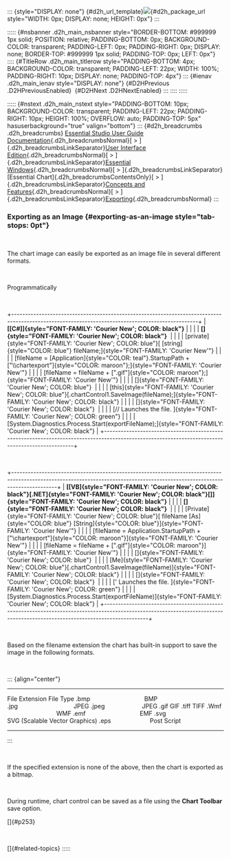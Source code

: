 ::: {style="DISPLAY: none"}
[](ms-xhelp:///?Id=d2h_url_template){#d2h_url_template}![](!package_url!){#d2h_package_url style="WIDTH: 0px; DISPLAY: none; HEIGHT: 0px"}
:::

::::: {#nsbanner .d2h_main_nsbanner style="BORDER-BOTTOM: #999999 1px solid; POSITION: relative; PADDING-BOTTOM: 0px; BACKGROUND-COLOR: transparent; PADDING-LEFT: 0px; PADDING-RIGHT: 0px; DISPLAY: none; BORDER-TOP: #999999 1px solid; PADDING-TOP: 0px; LEFT: 0px"}
:::: {#TitleRow .d2h_main_titlerow style="PADDING-BOTTOM: 4px; BACKGROUND-COLOR: transparent; PADDING-LEFT: 22px; WIDTH: 100%; PADDING-RIGHT: 10px; DISPLAY: none; PADDING-TOP: 4px"}
::: {#ienav .d2h_main_ienav style="DISPLAY: none"}
[](ms-xhelp:///?Id=586ac123-522d-4a6d-988b-b5f39b5b3a36){#D2HPrevious .D2HPreviousEnabled}  [](ms-xhelp:///?Id=1c22fe32-b693-4244-8c8f-ada3b55f06d2){#D2HNext .D2HNextEnabled}
:::
::::
:::::

::::: {#nstext .d2h_main_nstext style="PADDING-BOTTOM: 10px; BACKGROUND-COLOR: transparent; PADDING-LEFT: 22px; PADDING-RIGHT: 10px; HEIGHT: 100%; OVERFLOW: auto; PADDING-TOP: 5px" hasuserbackground="true" valign="bottom"}
::: {#d2h_breadcrumbs .d2h_breadcrumbs}
[Essential Studio User Guide Documentation](ms-xhelp:///?Id=12457748-09e3-4d74-a240-8e049cedf030){.d2h_breadcrumbsNormal}[ \> ]{.d2h_breadcrumbsLinkSeparator}[User Interface Edition](ms-xhelp:///?Id=c29296b7-531c-413b-a0ec-488ca1f7f669){.d2h_breadcrumbsNormal}[ \> ]{.d2h_breadcrumbsLinkSeparator}[Essential Windows](ms-xhelp:///?Id=e60759d8-47a4-4570-9d7a-16a68d63f2ea){.d2h_breadcrumbsNormal}[ \> ]{.d2h_breadcrumbsLinkSeparator}[Essential Chart]{.d2h_breadcrumbsContentsOnly}[ \> ]{.d2h_breadcrumbsLinkSeparator}[Concepts and Features](ms-xhelp:///?Id=71321e9c-336c-4c1c-a127-be9f135ad4bb){.d2h_breadcrumbsNormal}[ \> ]{.d2h_breadcrumbsLinkSeparator}[Exporting](ms-xhelp:///?Id=586ac123-522d-4a6d-988b-b5f39b5b3a36){.d2h_breadcrumbsNormal}
:::

### Exporting as an Image {#exporting-as-an-image style="tab-stops: 0pt"}

 

The chart image can easily be exported as an image file in several different formats.

 

Programmatically

 

+-------------------------------------------------------------------------------------------------------------------------------------------------+
| **[\[C#\]]{style="FONT-FAMILY: 'Courier New'; COLOR: black"}**                                                                                  |
|                                                                                                                                                 |
| **[]{style="FONT-FAMILY: 'Courier New'; COLOR: black"}**                                                                                        |
|                                                                                                                                                 |
| [private]{style="FONT-FAMILY: 'Courier New'; COLOR: blue"}[ [string]{style="COLOR: blue"} fileName;]{style="FONT-FAMILY: 'Courier New'"}        |
|                                                                                                                                                 |
| [fileName = [Application]{style="COLOR: teal"}.StartupPath + [\"\\\\chartexport\"]{style="COLOR: maroon"};]{style="FONT-FAMILY: 'Courier New'"} |
|                                                                                                                                                 |
| [fileName = fileName + [\".gif\"]{style="COLOR: maroon"};]{style="FONT-FAMILY: 'Courier New'"}                                                  |
|                                                                                                                                                 |
| []{style="FONT-FAMILY: 'Courier New'; COLOR: blue"}                                                                                             |
|                                                                                                                                                 |
| [this]{style="FONT-FAMILY: 'Courier New'; COLOR: blue"}[.chartControl1.SaveImage(fileName);]{style="FONT-FAMILY: 'Courier New'; COLOR: black"}  |
|                                                                                                                                                 |
| []{style="FONT-FAMILY: 'Courier New'; COLOR: black"}                                                                                            |
|                                                                                                                                                 |
| [// Launches the file. ]{style="FONT-FAMILY: 'Courier New'; COLOR: green"}                                                                      |
|                                                                                                                                                 |
| [System.Diagnostics.Process.Start(exportFileName);]{style="FONT-FAMILY: 'Courier New'; COLOR: black"}                                           |
+-------------------------------------------------------------------------------------------------------------------------------------------------+

 

+----------------------------------------------------------------------------------------------------------------------------------------------------------------------------+
| **[\[VB]{style="FONT-FAMILY: 'Courier New'; COLOR: black"}[.NET]{style="FONT-FAMILY: 'Courier New'; COLOR: black"}[\]]{style="FONT-FAMILY: 'Courier New'; COLOR: black"}** |
|                                                                                                                                                                            |
| **[]{style="FONT-FAMILY: 'Courier New'; COLOR: black"}**                                                                                                                   |
|                                                                                                                                                                            |
| [Private]{style="FONT-FAMILY: 'Courier New'; COLOR: blue"}[ fileName [As]{style="COLOR: blue"} [String]{style="COLOR: blue"}]{style="FONT-FAMILY: 'Courier New'"}          |
|                                                                                                                                                                            |
| [fileName = Application.StartupPath + [\"\\chartexport\"]{style="COLOR: maroon"}]{style="FONT-FAMILY: 'Courier New'"}                                                      |
|                                                                                                                                                                            |
| [fileName = fileName + [\".gif\"]{style="COLOR: maroon"}]{style="FONT-FAMILY: 'Courier New'"}                                                                              |
|                                                                                                                                                                            |
| []{style="FONT-FAMILY: 'Courier New'; COLOR: blue"}                                                                                                                        |
|                                                                                                                                                                            |
| [Me]{style="FONT-FAMILY: 'Courier New'; COLOR: blue"}[.chartControl1.SaveImage(fileName)]{style="FONT-FAMILY: 'Courier New'; COLOR: black"}                                |
|                                                                                                                                                                            |
| []{style="FONT-FAMILY: 'Courier New'; COLOR: black"}                                                                                                                       |
|                                                                                                                                                                            |
| [\' Launches the file. ]{style="FONT-FAMILY: 'Courier New'; COLOR: green"}                                                                                                 |
|                                                                                                                                                                            |
| [System.Diagnostics.Process.Start(exportFileName)]{style="FONT-FAMILY: 'Courier New'; COLOR: black"}                                                                       |
+----------------------------------------------------------------------------------------------------------------------------------------------------------------------------+

 

Based on the filename extension the chart has built-in support to save the image in the following formats.

 

::: {align="center"}
  -------------------------------------- --------------------------------
  File Extension                         File Type
  .bmp                                   BMP
  .jpg                                   JPEG
  .jpeg                                  JPEG
  .gif                                   GIF
  .tiff                                  TIFF
  .Wmf                                   WMF
  .emf                                   EMF
  .svg                                   SVG (Scalable Vector Graphics)
  .eps                                   Post Script
  -------------------------------------- --------------------------------
:::

 

If the specified extension is none of the above, then the chart is exported as a bitmap.

 

During runtime, chart control can be saved as a file using the **Chart Toolbar** save option.

[]{#p253} 

 

[]{#related-topics}
:::::
